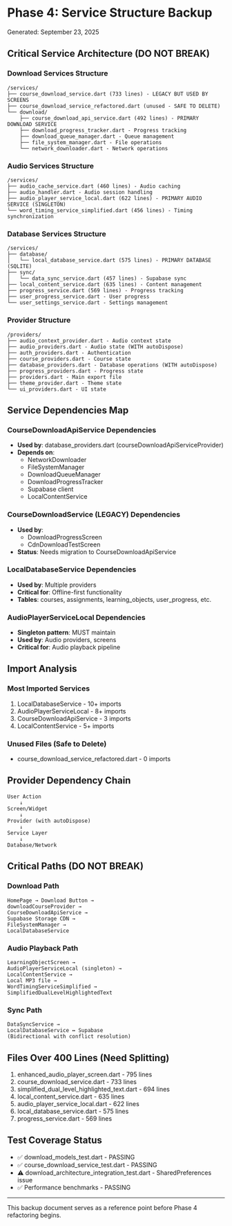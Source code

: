 # Phase 4: Service Structure Backup
Generated: September 23, 2025

## Critical Service Architecture (DO NOT BREAK)

### Download Services Structure
```
/services/
├── course_download_service.dart (733 lines) - LEGACY BUT USED BY SCREENS
├── course_download_service_refactored.dart (unused - SAFE TO DELETE)
└── download/
    ├── course_download_api_service.dart (492 lines) - PRIMARY DOWNLOAD SERVICE
    ├── download_progress_tracker.dart - Progress tracking
    ├── download_queue_manager.dart - Queue management
    ├── file_system_manager.dart - File operations
    └── network_downloader.dart - Network operations
```

### Audio Services Structure
```
/services/
├── audio_cache_service.dart (460 lines) - Audio caching
├── audio_handler.dart - Audio session handling
├── audio_player_service_local.dart (622 lines) - PRIMARY AUDIO SERVICE (SINGLETON)
└── word_timing_service_simplified.dart (456 lines) - Timing synchronization
```

### Database Services Structure
```
/services/
├── database/
│   └── local_database_service.dart (575 lines) - PRIMARY DATABASE (SQLITE)
├── sync/
│   └── data_sync_service.dart (457 lines) - Supabase sync
├── local_content_service.dart (635 lines) - Content management
├── progress_service.dart (569 lines) - Progress tracking
├── user_progress_service.dart - User progress
└── user_settings_service.dart - Settings management
```

### Provider Structure
```
/providers/
├── audio_context_provider.dart - Audio context state
├── audio_providers.dart - Audio state (WITH autoDispose)
├── auth_providers.dart - Authentication
├── course_providers.dart - Course state
├── database_providers.dart - Database operations (WITH autoDispose)
├── progress_providers.dart - Progress state
├── providers.dart - Main export file
├── theme_provider.dart - Theme state
└── ui_providers.dart - UI state
```

## Service Dependencies Map

### CourseDownloadApiService Dependencies
- **Used by**: database_providers.dart (courseDownloadApiServiceProvider)
- **Depends on**:
  - NetworkDownloader
  - FileSystemManager
  - DownloadQueueManager
  - DownloadProgressTracker
  - Supabase client
  - LocalContentService

### CourseDownloadService (LEGACY) Dependencies
- **Used by**:
  - DownloadProgressScreen
  - CdnDownloadTestScreen
- **Status**: Needs migration to CourseDownloadApiService

### LocalDatabaseService Dependencies
- **Used by**: Multiple providers
- **Critical for**: Offline-first functionality
- **Tables**: courses, assignments, learning_objects, user_progress, etc.

### AudioPlayerServiceLocal Dependencies
- **Singleton pattern**: MUST maintain
- **Used by**: Audio providers, screens
- **Critical for**: Audio playback pipeline

## Import Analysis

### Most Imported Services
1. LocalDatabaseService - 10+ imports
2. AudioPlayerServiceLocal - 8+ imports
3. CourseDownloadApiService - 3 imports
4. LocalContentService - 5+ imports

### Unused Files (Safe to Delete)
- course_download_service_refactored.dart - 0 imports

## Provider Dependency Chain

```
User Action
    ↓
Screen/Widget
    ↓
Provider (with autoDispose)
    ↓
Service Layer
    ↓
Database/Network
```

## Critical Paths (DO NOT BREAK)

### Download Path
```
HomePage → Download Button →
downloadCourseProvider →
CourseDownloadApiService →
Supabase Storage CDN →
FileSystemManager →
LocalDatabaseService
```

### Audio Playback Path
```
LearningObjectScreen →
AudioPlayerServiceLocal (singleton) →
LocalContentService →
Local MP3 file →
WordTimingServiceSimplified →
SimplifiedDualLevelHighlightedText
```

### Sync Path
```
DataSyncService →
LocalDatabaseService ↔ Supabase
(Bidirectional with conflict resolution)
```

## Files Over 400 Lines (Need Splitting)

1. enhanced_audio_player_screen.dart - 795 lines
2. course_download_service.dart - 733 lines
3. simplified_dual_level_highlighted_text.dart - 694 lines
4. local_content_service.dart - 635 lines
5. audio_player_service_local.dart - 622 lines
6. local_database_service.dart - 575 lines
7. progress_service.dart - 569 lines

## Test Coverage Status

- ✅ download_models_test.dart - PASSING
- ✅ course_download_service_test.dart - PASSING
- ⚠️ download_architecture_integration_test.dart - SharedPreferences issue
- ✅ Performance benchmarks - PASSING

---

This backup document serves as a reference point before Phase 4 refactoring begins.